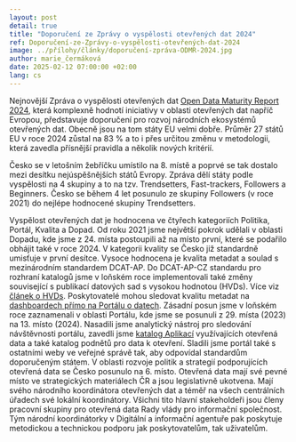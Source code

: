 ```yaml
---
layout: post
detail: true
title: "Doporučení ze Zprávy o vyspělosti otevřených dat 2024"
ref: Doporučení-ze-Zprávy-o-vyspělosti-otevřených-dat-2024
image: ../přílohy/články/doporučení-zpráva-ODMR-2024.jpg
author: marie_čermáková
date: 2025-02-12 07:00:00 +02:00
lang: cs
---
```

Nejnovější Zpráva o vyspělosti otevřených dat [Open Data Maturity Report 2024], která komplexně hodnotí iniciativy v oblasti otevřených dat napříč Evropou, představuje doporučení pro rozvoj národních ekosystémů otevřených dat. Obecně jsou na tom státy EU velmi dobře. Průměr 27 států EU v roce 2024 zůstal na 83 % a to i přes určitou změnu v metodologii, která zavedla přísnější pravidla a několik nových kritérií.
<!--more-->

Česko se v letošním žebříčku umístilo na 8. místě a poprvé se tak dostalo mezi desítku nejúspěšnějších států Evropy. Zpráva dělí státy podle vyspělosti na 4 skupiny a to na tzv. Trendsetters, Fast-trackers, Followers a Beginners. Česko se během 4 let posunulo ze skupiny Followers (v roce 2021) do nejlépe hodnocené skupiny Trendsetters.

Vyspělost otevřených dat je hodnocena ve čtyřech kategoriích Politika, Portál, Kvalita a Dopad. Od roku 2021 jsme největší pokrok udělali v oblasti Dopadu, kde jsme z 24. místa postoupili až na místo první, které se podařilo obhájit také v roce 2024. V kategorii kvality se Česko již standardně umisťuje v první desítce. Vysoce hodnocena je kvalita metadat a soulad s mezinárodním standardem DCAT-AP. Do DCAT-AP-CZ standardu pro rozhraní katalogů jsme v loňském roce implementovali také změny související s publikací datových sad s vysokou hodnotou (HVDs). Více viz [článek o HVDs]. Poskytovatelé mohou sledovat kvalitu metadat na [dashboardech přímo na Portálu o datech]. Zásadní posun jsme v loňském roce zaznamenali v oblasti Portálu, kde jsme se posunuli z 29. místa (2023) na 13. místo (2024). Nasadili jsme analytický nástroj pro sledování návštěvnosti portálu, zavedli jsme [katalog Aplikací] využívajících otevřená data a také katalog podnětů pro data k otevření. Sladili jsme portál také s ostatními weby ve veřejné správě tak, aby odpovídal standardům doporučeným státem. V oblasti rozvoje politik a strategií podporujících otevřená data se Česko posunulo na 6. místo. Otevřená data mají své pevné místo ve strategických materiálech ČR a jsou legislativně ukotvena. Mají svého národního koordinátora otevřených dat a téměř na všech centrálních úřadech své lokální koordinátory. Všichni tito hlavní stakeholdeři jsou členy pracovní skupiny pro otevřená data Rady vlády pro informační společnost. Tým národní koordinátorky v Digitální a informační agentuře pak poskytuje metodickou a technickou podporu jak poskytovatelům, tak uživatelům. 


[Open Data Maturity Report 2024]: https://data.europa.eu/en/publications/open-data-maturity/2024 "Open Data Maturity Report 2024"
[článek o HVDs]: https://data.gov.cz/články/vše-co-jste-chtěli-vědět-o-hvd "článek o HVDs"
[dashboardech přímo na Portálu o datech]: https://data.gov.cz/datová-kvalita/ "dashboardech přímo na Portálu o datech"
[katalog Aplikací]: https://data.gov.cz/aplikace "katalog Aplikací"
